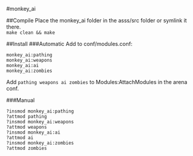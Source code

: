 #monkey_ai

##Compile
Place the monkey\_ai folder in the asss/src folder or symlink it there.  
`make clean && make`  

##Install
###Automatic
Add to conf/modules.conf:  

    monkey_ai:pathing
    monkey_ai:weapons  
    monkey_ai:ai  
    monkey_ai:zombies  
	
Add `pathing weapons ai zombies` to Modules:AttachModules in the arena conf.

###Manual

    ?insmod monkey_ai:pathing  
    ?attmod pathing  
    ?insmod monkey_ai:weapons  
    ?attmod weapons  
    ?insmod monkey_ai:ai  
    ?attmod ai  
    ?insmod monkey_ai:zombies  
    ?attmod zombies   

